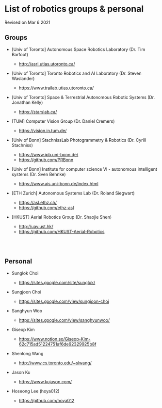 # List of robotics groups & personal

Revised on Mar 6 2021

<!-- 
######################################################################################################################################################
######################################################################################################################################################
-->
## Groups
- [Univ of Toronto] Autonomous Space Robotics Laboratory (Dr. Tim Barfoot)
  - http://asrl.utias.utoronto.ca/

- [Univ of Toronto] Toronto Robotics and AI Laboratory (Dr. Steven Waslander)
  - https://www.trailab.utias.utoronto.ca/

- [Univ of Toronto] Space & Terrestrial Autonomous Robotic Systems (Dr. Jonathan Kelly)
  - https://starslab.ca/

- [TUM] Computer Vision Group (Dr. Daniel Cremers)
  - https://vision.in.tum.de/

- [Univ of Bonn] StachnissLab Photogrammetry & Robotics (Dr. Cyrill Stachniss)
  - https://www.ipb.uni-bonn.de/
  - https://github.com/PRBonn

- [Univ of Bonn] Institute for computer science VI - autonomous intelligent systems (Dr. Sven Behnke)
  - https://www.ais.uni-bonn.de/index.html

- [ETH Zurich] Autonomous Systems Lab (Dr. Roland Siegwart)
  - https://asl.ethz.ch/
  - https://github.com/ethz-asl

- [HKUST] Aerial Robotics Group (Dr. Shaojie Shen)
  - http://uav.ust.hk/
  - https://github.com/HKUST-Aerial-Robotics
<br/>
<br/>


<!-- 
######################################################################################################################################################
######################################################################################################################################################
-->
## Personal
- Sunglok Choi
  - https://sites.google.com/site/sunglok/
  
- Sungjoon Choi
  - https://sites.google.com/view/sungjoon-choi

- Sanghyun Woo
  - https://sites.google.com/view/sanghyunwoo/

- Giseop Kim
  - https://www.notion.so/Giseop-Kim-62c715ad51224751af6de62329925b8f
  
- Shenlong Wang
  - http://www.cs.toronto.edu/~slwang/
  
- Jason Ku
  - https://www.kujason.com/
  
- Hoseong Lee (hoya012)
  - https://github.com/hoya012
<br/>
<br/>

